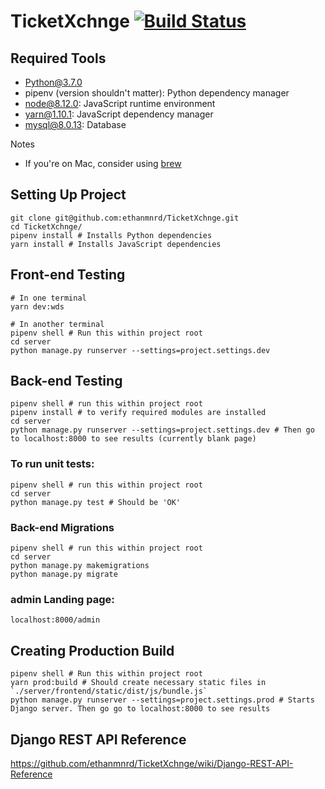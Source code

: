 # TicketXchnge [![Build Status](https://travis-ci.com/ethanmnrd/TicketXchnge.svg?branch=master)](https://travis-ci.com/ethanmnrd/TicketXchnge)

## Required Tools
- Python@3.7.0
- pipenv (version shouldn't matter): Python dependency manager
- node@8.12.0: JavaScript runtime environment
- yarn@1.10.1: JavaScript dependency manager
- mysql@8.0.13: Database

Notes
- If you're on Mac, consider using [brew](https://brew.sh/)


## Setting Up Project
```
git clone git@github.com:ethanmnrd/TicketXchnge.git
cd TicketXchnge/
pipenv install # Installs Python dependencies
yarn install # Installs JavaScript dependencies
```

## Front-end Testing
```
# In one terminal
yarn dev:wds

# In another terminal
pipenv shell # Run this within project root
cd server
python manage.py runserver --settings=project.settings.dev
```

## Back-end Testing
```
pipenv shell # run this within project root
pipenv install # to verify required modules are installed
cd server
python manage.py runserver --settings=project.settings.dev # Then go to localhost:8000 to see results (currently blank page)
```

### To run unit tests:
```
pipenv shell # run this within project root
cd server
python manage.py test # Should be 'OK'
```

### Back-end Migrations
```
pipenv shell # run this within project root
cd server
python manage.py makemigrations
python manage.py migrate
```

### admin Landing page:
```
localhost:8000/admin
```

## Creating Production Build
```
pipenv shell # Run this within project root
yarn prod:build # Should create necessary static files in `./server/frontend/static/dist/js/bundle.js`
python manage.py runserver --settings=project.settings.prod # Starts Django server. Then go go to localhost:8000 to see results
```

## Django REST API Reference
https://github.com/ethanmnrd/TicketXchnge/wiki/Django-REST-API-Reference
